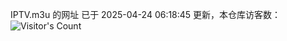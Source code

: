 IPTV.m3u 的网址 已于 2025-04-24 06:18:45 更新，本仓库访客数：![Visitor's Count](https://profile-counter.glitch.me/hero1898_tv/count.svg)
